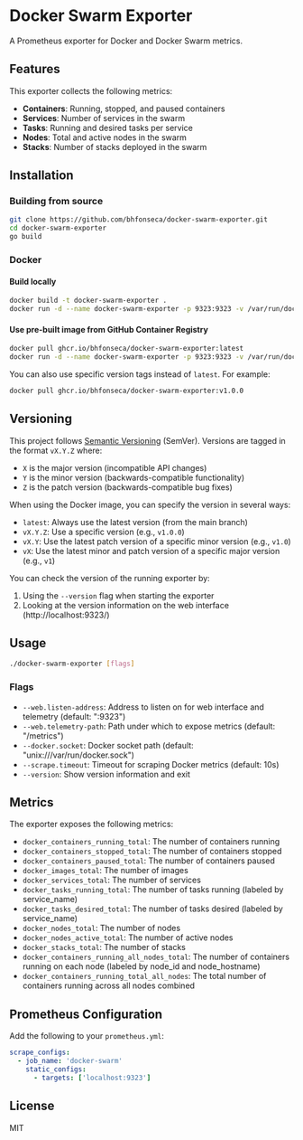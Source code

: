 # Docker Swarm Exporter

A Prometheus exporter for Docker and Docker Swarm metrics.

## Features

This exporter collects the following metrics:

- **Containers**: Running, stopped, and paused containers
- **Services**: Number of services in the swarm
- **Tasks**: Running and desired tasks per service
- **Nodes**: Total and active nodes in the swarm
- **Stacks**: Number of stacks deployed in the swarm

## Installation

### Building from source

```bash
git clone https://github.com/bhfonseca/docker-swarm-exporter.git
cd docker-swarm-exporter
go build
```

### Docker

#### Build locally

```bash
docker build -t docker-swarm-exporter .
docker run -d --name docker-swarm-exporter -p 9323:9323 -v /var/run/docker.sock:/var/run/docker.sock docker-swarm-exporter
```

#### Use pre-built image from GitHub Container Registry

```bash
docker pull ghcr.io/bhfonseca/docker-swarm-exporter:latest
docker run -d --name docker-swarm-exporter -p 9323:9323 -v /var/run/docker.sock:/var/run/docker.sock ghcr.io/bhfonseca/docker-swarm-exporter:latest
```

You can also use specific version tags instead of `latest`. For example:

```bash
docker pull ghcr.io/bhfonseca/docker-swarm-exporter:v1.0.0
```

## Versioning

This project follows [Semantic Versioning](https://semver.org/) (SemVer). Versions are tagged in the format `vX.Y.Z` where:

- `X` is the major version (incompatible API changes)
- `Y` is the minor version (backwards-compatible functionality)
- `Z` is the patch version (backwards-compatible bug fixes)

When using the Docker image, you can specify the version in several ways:

- `latest`: Always use the latest version (from the main branch)
- `vX.Y.Z`: Use a specific version (e.g., `v1.0.0`)
- `vX.Y`: Use the latest patch version of a specific minor version (e.g., `v1.0`)
- `vX`: Use the latest minor and patch version of a specific major version (e.g., `v1`)

You can check the version of the running exporter by:

1. Using the `--version` flag when starting the exporter
2. Looking at the version information on the web interface (http://localhost:9323/)

## Usage

```bash
./docker-swarm-exporter [flags]
```

### Flags

- `--web.listen-address`: Address to listen on for web interface and telemetry (default: ":9323")
- `--web.telemetry-path`: Path under which to expose metrics (default: "/metrics")
- `--docker.socket`: Docker socket path (default: "unix:///var/run/docker.sock")
- `--scrape.timeout`: Timeout for scraping Docker metrics (default: 10s)
- `--version`: Show version information and exit

## Metrics

The exporter exposes the following metrics:

- `docker_containers_running_total`: The number of containers running
- `docker_containers_stopped_total`: The number of containers stopped
- `docker_containers_paused_total`: The number of containers paused
- `docker_images_total`: The number of images
- `docker_services_total`: The number of services
- `docker_tasks_running_total`: The number of tasks running (labeled by service_name)
- `docker_tasks_desired_total`: The number of tasks desired (labeled by service_name)
- `docker_nodes_total`: The number of nodes
- `docker_nodes_active_total`: The number of active nodes
- `docker_stacks_total`: The number of stacks
- `docker_containers_running_all_nodes_total`: The number of containers running on each node (labeled by node_id and node_hostname)
- `docker_containers_running_total_all_nodes`: The total number of containers running across all nodes combined

## Prometheus Configuration

Add the following to your `prometheus.yml`:

```yaml
scrape_configs:
  - job_name: 'docker-swarm'
    static_configs:
      - targets: ['localhost:9323']
```

## License

MIT
